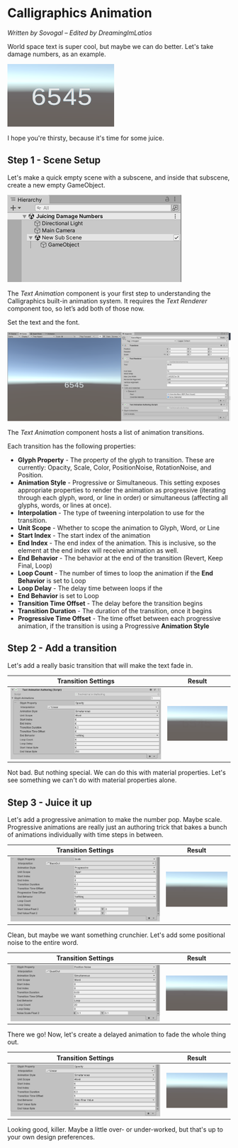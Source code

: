 # Calligraphics Animation

*Written by Sovogal – Edited by DreamingImLatios*

World space text is super cool, but maybe we can do better. Let's take damage
numbers, as an example.

![](media/Animation-Numbers.PNG)

I hope you're thirsty, because it's time for some juice.

## Step 1 - Scene Setup

Let's make a quick empty scene with a subscene, and inside that subscene, create
a new empty GameObject.

![](media/Animation-SceneHierarchy.PNG)

The *Text Animation* component is your first step to understanding the
Calligraphics built-in animation system. It requires the *Text Renderer*
component too, so let’s add both of those now.

Set the text and the font.

![](media/Animation-GameObjectSetup.PNG)

The *Text Animation* component hosts a list of animation transitions.

Each transition has the following properties:

-   **Glyph Property** - The property of the glyph to transition. These are
    currently: Opacity, Scale, Color, PositionNoise, RotationNoise, and
    Position.
-   **Animation Style** - Progressive or Simultaneous. This setting exposes
    appropriate properties to render the animation as progressive (iterating
    through each glyph, word, or line in order) or simultaneous (affecting all
    glyphs, words, or lines at once).
-   **Interpolation** - The type of tweening interpolation to use for the
    transition.
-   **Unit Scope** - Whether to scope the animation to Glyph, Word, or Line
-   **Start Index** - The start index of the animation
-   **End Index** - The end index of the animation. This is inclusive, so the
    element at the end index will receive animation as well.
-   **End Behavior** - The behavior at the end of the transition (Revert, Keep
    Final, Loop)
-   **Loop Count** - The number of times to loop the animation if the **End
    Behavior** is set to Loop
-   **Loop Delay** - The delay time between loops if the
-   **End Behavior** is set to Loop
-   **Transition Time Offset** - The delay before the transition begins
-   **Transition Duration** - The duration of the transition, once it begins
-   **Progressive Time Offset** - The time offset between each progressive
    animation, if the transition is using a Progressive **Animation Style**

## Step 2 - Add a transition

Let's add a really basic transition that will make the text fade in.

| Transition Settings              | Result                             |
|----------------------------------|------------------------------------|
| ![](media/Animation-Opacity.PNG) | ![](media/Animation-OpacityEx.gif) |

Not bad. But nothing special. We can do this with material properties. Let's see
something we can't do with material properties alone.

## Step 3 - Juice it up

Let's add a progressive animation to make the number pop. Maybe scale.
Progressive animations are really just an authoring trick that bakes a bunch of
animations individually with time steps in between.

| Transition Settings            | Result                           |
|--------------------------------|----------------------------------|
| ![](media/Animation-Scale.PNG) | ![](media/Animation-ScaleEx.gif) |

Clean, but maybe we want something crunchier. Let's add some positional noise to
the entire word.

| Transition Settings                    | Result                                   |
|----------------------------------------|------------------------------------------|
| ![](media/Animation-PositionNoise.PNG) | ![](media/Animation-NoisePositionEx.gif) |

There we go! Now, let's create a delayed animation to fade the whole thing out.

| Transition Settings              | Result                             |
|----------------------------------|------------------------------------|
| ![](media/Animation-FadeOut.PNG) | ![](media/Animation-FadeOutEx.gif) |

Looking good, killer. Maybe a little over- or under-worked, but that's up to
your own design preferences.
